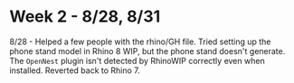 # Week 2 - 8/28, 8/31
8/28 - Helped a few people with the rhino/GH file. Tried setting up the phone stand model in Rhino 8 WIP, but the phone stand doesn't generate. The <code>OpenNest</code> plugin isn't detected by RhinoWIP correctly even when installed. Reverted back to Rhino 7.
